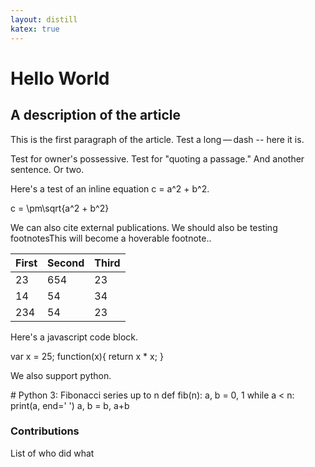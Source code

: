 ```yaml
---
layout: distill
katex: true
---
```


<script type="text/front-matter">
  title: Article Title
  published: Jan 10, 2017
  authors:
  - Chris Olah:
  - Shan Carter: http://shancarter.com
  affiliations:
  - Google Brain:
  - Google Brain: http://g.co/brain
</script>

<dt-article>
  <script type="text/article"></script>
  <h1>Hello World</h1>
  <h2>A description of the article</h2>
  <dt-byline></dt-byline>
  <p>This is the first paragraph of the article. Test a long&thinsp;&mdash;&thinsp;dash -- here it is.</p>
  <p>Test for owner's possessive. Test for "quoting a passage." And another sentence. Or two.</p>
  <p>Here's a test of an inline equation <dt-math>c = a^2 + b^2</dt-math>.</p>
  <dt-math block>c = \pm\sqrt{a^2 + b^2}</dt-math>
  <p>We can also cite <dt-cite key="gregor2015draw,mercier2011humans"></dt-cite> external publications. <dt-cite key="dong2014image,dumoulin2016guide,mordvintsev2015inceptionism"></dt-cite> We should also be testing footnotes<dt-fn>This will become a hoverable footnote.</dt-fn>.</p>
  <table>
    <thead>
      <tr><th>First</th><th>Second</th><th>Third</th></tr>
    </thead>
    <tbody>
      <tr><td>23</td><td>654</td><td>23</td></tr>
      <tr><td>14</td><td>54</td><td>34</td></tr>
      <tr><td>234</td><td>54</td><td>23</td></tr>
    </tbody>
  </table>
  <p>Here's a javascript code block.</p>
  <dt-code block language="javascript">
    var x = 25;
    function(x){
      return x * x;
    }
  </dt-code>
  <p>We also support python.</p>
  <dt-code block language="python">
    # Python 3: Fibonacci series up to n
      def fib(n):
        a, b = 0, 1
          while a < n:
            print(a, end=' ')
            a, b = b, a+b
  </dt-code>
</dt-article>

<script type="text/bibliography">
  @article{gregor2015draw,
    title={DRAW: A recurrent neural network for image generation},
    author={Gregor, Karol and Danihelka, Ivo and Graves, Alex and Rezende, Danilo Jimenez and Wierstra, Daan},
    journal={arXiv preprint arXiv:1502.04623},
    year={2015},
    url ={https://arxiv.org/pdf/1502.04623.pdf}
  }
  @article{mercier2011humans,
    title={Why do humans reason? Arguments for an argumentative theory},
    author={Mercier, Hugo and Sperber, Dan},
    journal={Behavioral and brain sciences},
    volume={34},
    number={02},
    pages={57--74},
    year={2011},
    publisher={Cambridge Univ Press},
    doi={10.1017/S0140525X10000968}
  }
  @article{dong2014image,
    title={Image super-resolution using deep convolutional networks},
    author={Dong, Chao and Loy, Chen Change and He, Kaiming and Tang, Xiaoou},
    journal={arXiv preprint arXiv:1501.00092},
    year={2014},
    url={https://arxiv.org/pdf/1501.00092.pdf}
  }
  @article{dumoulin2016adversarially,
    title={Adversarially Learned Inference},
    author={Dumoulin, Vincent and Belghazi, Ishmael and Poole, Ben and Lamb, Alex and Arjovsky, Martin and Mastropietro, Olivier and Courville, Aaron},
    journal={arXiv preprint arXiv:1606.00704},
    year={2016},
    url={https://arxiv.org/pdf/1606.00704.pdf}
  }
  @article{dumoulin2016guide,
    title={A guide to convolution arithmetic for deep learning},
    author={Dumoulin, Vincent and Visin, Francesco},
    journal={arXiv preprint arXiv:1603.07285},
    year={2016},
    url={https://arxiv.org/pdf/1603.07285.pdf}
  }
  @article{donahue2016adversarial,
    title={Adversarial Feature Learning},
    author={Donahue, Jeff and Kr{\"a}henb{\"u}hl, Philipp and Darrell, Trevor},
    journal={arXiv preprint arXiv:1605.09782},
    year={2016},
    url={https://arxiv.org/pdf/1605.09782.pdf}
  }
  @article{gauthier2014conditional,
    title={Conditional generative adversarial nets for convolutional face generation},
    author={Gauthier, Jon},
    journal={Class Project for Stanford CS231N: Convolutional Neural Networks for Visual Recognition, Winter semester},
    volume={2014},
    year={2014},
    url={http://www.foldl.me/uploads/papers/tr-cgans.pdf}
  }
  @article{henaff2015geodesics,
    title={Geodesics of learned representations},
    author={H{\'e}naff, Olivier J and Simoncelli, Eero P},
    journal={arXiv preprint arXiv:1511.06394},
    year={2015},
    url={https://arxiv.org/pdf/1511.06394.pdf}
  }
  @article{johnson2016perceptual,
    title={Perceptual losses for real-time style transfer and super-resolution},
    author={Johnson, Justin and Alahi, Alexandre and Fei-Fei, Li},
    journal={arXiv preprint arXiv:1603.08155},
    year={2016},
    url={https://arxiv.org/pdf/1603.08155.pdf}
  }
  @article{mordvintsev2015inceptionism,
    title={Inceptionism: Going deeper into neural networks},
    author={Mordvintsev, Alexander and Olah, Christopher and Tyka, Mike},
    journal={Google Research Blog},
    year={2015},
    url={https://research.googleblog.com/2015/06/inceptionism-going-deeper-into-neural.html}
  }
  @misc{mordvintsev2016deepdreaming,
    title={DeepDreaming with TensorFlow},
    author={Mordvintsev, Alexander},
    year={2016},
    url={https://github.com/tensorflow/tensorflow/blob/master/tensorflow/examples/tutorials/deepdream/deepdream.ipynb},
  }
  @article{radford2015unsupervised,
    title={Unsupervised representation learning with deep convolutional generative adversarial networks},
    author={Radford, Alec and Metz, Luke and Chintala, Soumith},
    journal={arXiv preprint arXiv:1511.06434},
    year={2015},
    url={https://arxiv.org/pdf/1511.06434.pdf}
  }
  @inproceedings{salimans2016improved,
    title={Improved techniques for training gans},
    author={Salimans, Tim and Goodfellow, Ian and Zaremba, Wojciech and Cheung, Vicki and Radford, Alec and Chen, Xi},
    booktitle={Advances in Neural Information Processing Systems},
    pages={2226--2234},
    year={2016},
    url={https://arxiv.org/pdf/1606.03498.pdf}
  }
  @article{shi2016deconvolution,
    title={Is the deconvolution layer the same as a convolutional layer?},
    author={Shi, Wenzhe and Caballero, Jose and Theis, Lucas and Huszar, Ferenc and Aitken, Andrew and Ledig, Christian and Wang, Zehan},
    journal={arXiv preprint arXiv:1609.07009},
    year={2016},
    url={https://arxiv.org/pdf/1609.07009.pdf}
  }
  @inproceedings{shi2016real,
    title={Real-time single image and video super-resolution using an efficient sub-pixel convolutional neural network},
    author={Shi, Wenzhe and Caballero, Jose and Husz{\'a}r, Ferenc and Totz, Johannes and Aitken, Andrew P and Bishop, Rob and Rueckert, Daniel and Wang, Zehan},
    booktitle={Proceedings of the IEEE Conference on Computer Vision and Pattern Recognition},
    pages={1874--1883},
    year={2016},
    url={https://arxiv.org/pdf/1609.05158.pdf},
    doi={10.1109/cvpr.2016.207}
  }
</script>
<dt-appendix>
  <h3>Contributions</h3>
  <p>List of who did what</p>
</dt-appendix>
